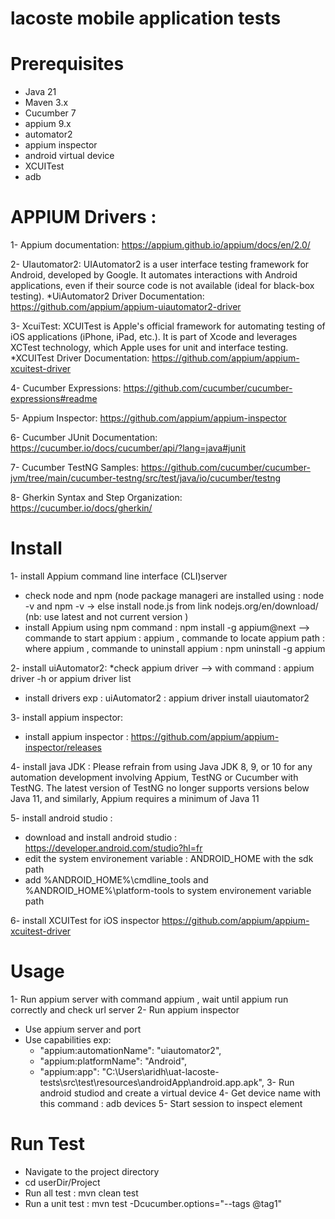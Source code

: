# lacoste mobile application tests


# Prerequisites
* Java 21
* Maven 3.x
* Cucumber 7
* appium 9.x
* automator2
* appium inspector
* android virtual device
* XCUITest
* adb 

# APPIUM Drivers :
1- Appium documentation: https://appium.github.io/appium/docs/en/2.0/

2- UIautomator2: UIAutomator2 is a user interface testing framework for Android, developed by Google. It automates interactions with Android applications, even if their source code is not available (ideal for black-box testing).
*UiAutomator2 Driver Documentation: https://github.com/appium/appium-uiautomator2-driver

3- XcuiTest: XCUITest is Apple's official framework for automating testing of iOS applications (iPhone, iPad, etc.). It is part of Xcode and leverages XCTest technology, which Apple uses for unit and interface testing.
*XCUITest Driver Documentation:  https://github.com/appium/appium-xcuitest-driver

4- Cucumber Expressions: https://github.com/cucumber/cucumber-expressions#readme

5- Appium Inspector: https://github.com/appium/appium-inspector

6- Cucumber JUnit Documentation: https://cucumber.io/docs/cucumber/api/?lang=java#junit

7- Cucumber TestNG Samples: https://github.com/cucumber/cucumber-jvm/tree/main/cucumber-testng/src/test/java/io/cucumber/testng

8- Gherkin Syntax and Step Organization: https://cucumber.io/docs/gherkin/



# Install 
1- install Appium command line interface (CLI)server
* check node and npm (node package manageri are installed using : node -v   and  npm -v -> else install node.js from link nodejs.org/en/download/ (nb: use latest and not current version )
* install Appium using npm command : npm install -g appium@next --> commande to start appium : appium  , commande to locate appium path : where appium , commande to uninstall appium : npm uninstall -g appium

2- install uiAutomator2:
*check appium driver -->  with command : appium driver -h   or appium driver list
* install drivers exp :   uiAutomator2 : appium driver install uiautomator2

3- install appium inspector:
* install appium inspector : https://github.com/appium/appium-inspector/releases

4- install java JDK :  Please refrain from using Java JDK 8, 9, or 10 for any automation development involving Appium, TestNG or Cucumber with TestNG. The latest version of TestNG no longer supports versions below Java 11, and similarly, Appium requires a minimum of Java 11

5- install android studio :
* download and install android studio : https://developer.android.com/studio?hl=fr
* edit the system environement variable  : ANDROID_HOME with the sdk path
* add %ANDROID_HOME%\cmdline_tools  and %ANDROID_HOME%\platform-tools  to system environement variable path

6- install XCUITest for iOS inspector  https://github.com/appium/appium-xcuitest-driver


# Usage

1- Run appium server with command appium , wait until appium run correctly and check url server 
2- Run appium inspector
* Use appium server and port 
* Use capabilities exp:
  - "appium:automationName": "uiautomator2",
  - "appium:platformName": "Android",
  - "appium:app": "C:\\Users\\aridh\\uat-lacoste-tests\\src\\test\\resources\\androidApp\\android.app.apk",
3- Run android studiod and create a virtual device 
4- Get device name with this command : adb devices
5- Start session to inspect element

# Run Test
* Navigate to the project directory
* cd userDir/Project
* Run all test : mvn clean test
* Run a unit test : mvn test -Dcucumber.options="--tags @tag1"



